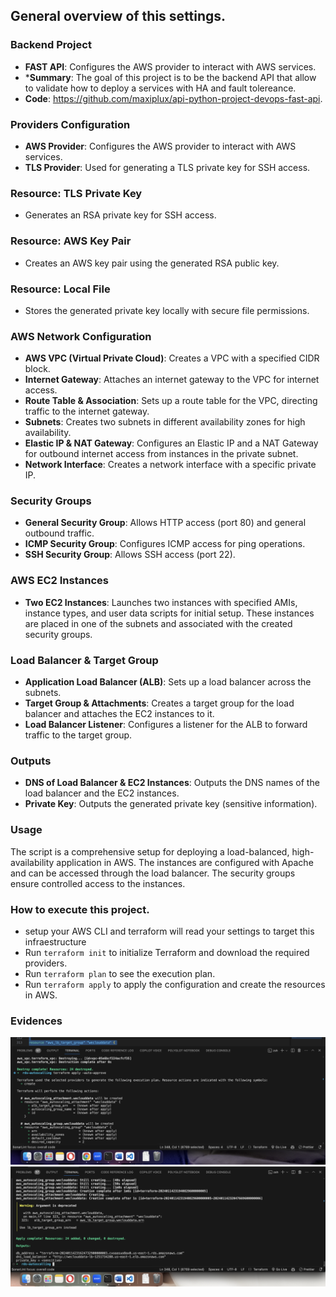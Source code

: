 ## General overview of this settings.
### Backend Project

-   **FAST API**: Configures the AWS provider to interact with AWS services.
-   ***Summary**: The goal of this project is to be the backend API that allow to validate how to deploy a services with HA and fault tolereance.
-   **Code**: https://github.com/maxiplux/api-python-project-devops-fast-api.


### Providers Configuration

-   **AWS Provider**: Configures the AWS provider to interact with AWS services.
-   **TLS Provider**: Used for generating a TLS private key for SSH access.

### Resource: TLS Private Key

-   Generates an RSA private key for SSH access.

### Resource: AWS Key Pair

-   Creates an AWS key pair using the generated RSA public key.

### Resource: Local File

-   Stores the generated private key locally with secure file permissions.

### AWS Network Configuration

-   **AWS VPC (Virtual Private Cloud)**: Creates a VPC with a specified CIDR block.
-   **Internet Gateway**: Attaches an internet gateway to the VPC for internet access.
-   **Route Table & Association**: Sets up a route table for the VPC, directing traffic to the internet gateway.
-   **Subnets**: Creates two subnets in different availability zones for high availability.
-   **Elastic IP & NAT Gateway**: Configures an Elastic IP and a NAT Gateway for outbound internet access from instances in the private subnet.
-   **Network Interface**: Creates a network interface with a specific private IP.

### Security Groups

-   **General Security Group**: Allows HTTP access (port 80) and general outbound traffic.
-   **ICMP Security Group**: Configures ICMP access for ping operations.
-   **SSH Security Group**: Allows SSH access (port 22).

### AWS EC2 Instances

-   **Two EC2 Instances**: Launches two instances with specified AMIs, instance types, and user data scripts for initial setup. These instances are placed in one of the subnets and associated with the created security groups.

### Load Balancer & Target Group

-   **Application Load Balancer (ALB)**: Sets up a load balancer across the subnets.
-   **Target Group & Attachments**: Creates a target group for the load balancer and attaches the EC2 instances to it.
-   **Load Balancer Listener**: Configures a listener for the ALB to forward traffic to the target group.

### Outputs

-   **DNS of Load Balancer & EC2 Instances**: Outputs the DNS names of the load balancer and the EC2 instances.
-   **Private Key**: Outputs the generated private key (sensitive information).

### Usage

The script is a comprehensive setup for deploying a load-balanced, high-availability application in AWS. The instances are configured with Apache and can be accessed through the load balancer. The security groups ensure controlled access to the instances.

### How to execute this project.
-   setup your AWS CLI and terraform will read your settings to target this infraestructure
-   Run `terraform init` to initialize Terraform and download the required providers.
-   Run `terraform plan` to see the execution plan.
-   Run `terraform apply` to apply the configuration and create the resources in AWS.

### Evidences
![Execute apply command](execute-apply.png)
![Output](output.png)


